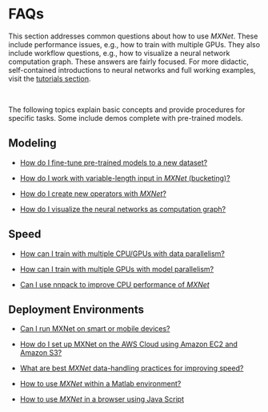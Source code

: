 # FAQs

This section addresses common questions about how to use _MXNet_. These include performance issues, e.g., how to train with multiple GPUs. 
They also include workflow questions, e.g., how to visualize a neural network computation graph. 
These answers are fairly focused. For more didactic, self-contained introductions to neural networks 
and full working examples, visit the [tutorials section](../tutorials/index.md).


&nbsp;

The following topics explain basic concepts and provide procedures for specific tasks. Some include demos complete with pre-trained models.

## Modeling
* [How do I fine-tune pre-trained models to a new dataset?](http://mxnet.io/how_to/finetune.html)

* [How do I work with variable-length input in _MXNet_ (bucketing)?](http://mxnet.io/how_to/bucketing.html)

* [How do I create new operators with _MXNet_?](new_op.md)

* [How do I visualize the neural networks as computation graph?](http://mxnet.io/how_to/visualize_graph.html)

## Speed

* [How can I train with multiple CPU/GPUs with data parallelism?](http://mxnet.io/how_to/multi_devices.html)

* [How can I train with multiple GPUs with model parallelism?](http://mxnet.io/how_to/model_parallel_lstm.html)

* [Can I use nnpack to improve CPU performance of _MXNet_](http://mxnet.io/how_to/nnpack.html)


## Deployment Environments
* [Can I run MXNet on smart or mobile devices?](http://mxnet.io/how_to/smart_device.html)

* [How do I set up MXNet on the AWS Cloud using Amazon EC2 and Amazon S3?](http://mxnet.io/how_to/cloud.html)

* [What are best _MXNet_ data-handling practices for improving speed?](http://mxnet.io/how_to/perf.html)

* [How to use _MXNet_ within a Matlab environment?](https://github.com/dmlc/mxnet/tree/master/matlab)

* [How to use _MXNet_ in a browser using Java Script](https://github.com/dmlc/mxnet.js/)
